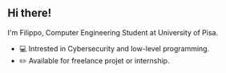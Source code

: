 ## Hi there! <!--👋 🖥️ -->

<!--
**filippodelministro/filippodelministro** is a ✨ _special_ ✨ repository because its `README.md` (this file) appears on your GitHub profile.

Here are some ideas to get you started:
- 🔭 I’m currently working on ...
- 🌱 I’m currently learning ...
- 👯 I’m looking to collaborate on ...
- 🤔 I’m looking for help with ...
- 💬 Ask me about ...
- 📫 How to reach me: ...
- 😄 Pronouns: ...
- ⚡ Fun fact: ...
-->

I'm Filippo, Computer Engineering Student at University of Pisa.
- 💻 Intrested in Cybersecurity and low-level programming.
- ✏️ Available for freelance projet or internship.

